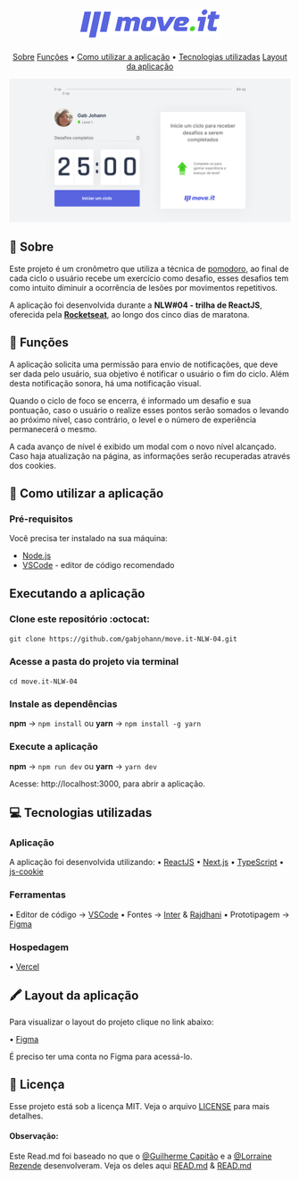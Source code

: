 <h1 align="center">
  <img src="/.github/moveit.png" />
</h1>

<p align="center">
 <a href="#--sobre">Sobre</a> 
 <a href="#--funcoes">Funções</a> •
 <a href="#--como-utilizar-a-aplicacao">Como utilizar a aplicação</a> •
 <a href="#--tecnologias-utilizadas">Tecnologias utilizadas</a> 
  <a href="#--layout">Layout da aplicação</a> 
</p>

![home](.github/homepage.png) 

## [](https://github.com/gabjohann/NLW04-move.it#--sobre):page_facing_up: Sobre

Este projeto é um cronômetro que utiliza a técnica de [pomodoro](https://pt.wikipedia.org/wiki/T%C3%A9cnica_pomodoro), ao final de cada ciclo o usuário recebe um exercício como desafio, esses desafios tem como intuito diminuir a ocorrência de lesões por movimentos repetitivos. 

A aplicação foi desenvolvida durante a **NLW#04 - trilha de ReactJS**, oferecida pela [**Rocketseat**](https://rocketseat.com.br/),  ao longo dos cinco dias de maratona. 


## [](https://github.com/gabjohann/NLW04-move.it#--funcoes):dart: Funções

A aplicação solicita uma permissão para envio de notificações, que deve ser dada pelo usuário, sua objetivo é notificar o usuário o fim do ciclo. 
Além desta notificação sonora, há uma notificação visual. 

Quando o ciclo de foco se encerra, é informado um desafio e sua pontuação, caso o usuário o realize esses pontos serão somados o levando ao próximo nível, caso contrário, o level e o número de experiência permanecerá o mesmo.

A cada avanço de nível é exibido um modal com o novo nível alcançado. Caso haja atualização na página, as informações serão recuperadas através dos cookies.


## [](https://github.com/gabjohann/NLW04-move.it#--como-utilizar-a-aplicacao):space_invader: Como utilizar a aplicação


### Pré-requisitos

Você precisa ter instalado na sua máquina:
* [Node.js](https://nodejs.org/en/)
* [VSCode](https://code.visualstudio.com/) - editor de código recomendado


## Executando a aplicação

### Clone este repositório :octocat:

``git clone https://github.com/gabjohann/move.it-NLW-04.git``

### Acesse a pasta do projeto via terminal

``cd move.it-NLW-04``

### Instale as dependências

**npm** -> ``npm install`` ou **yarn** -> ``npm install -g yarn``

### Execute a aplicação

**npm** -> ``npm run dev`` ou **yarn** -> ``yarn dev``


Acesse: http://localhost:3000, para abrir a aplicação.


## [](https://github.com/gabjohann/NLW04-move.it#--tecnologias-utilizadas)💻 Tecnologias utilizadas

### Aplicação

A aplicação foi desenvolvida utilizando:
• [ReactJS](https://pt-br.reactjs.org/) 
• [Next.js](https://nextjs.org/) 
• [TypeScript](https://www.typescriptlang.org/) 
• [js-cookie](https://github.com/js-cookie/js-cookie)


### Ferramentas

• Editor de código -> [VSCode](https://code.visualstudio.com/)
• Fontes -> [Inter](https://fonts.google.com/specimen/Inter) & [Rajdhani](https://fonts.google.com/specimen/Rajdhani)
• Prototipagem -> [Figma](https://www.figma.com/)


### Hospedagem

• [Vercel](https://vercel.com/)


## [](https://github.com/gabjohann/NLW04-move.it#--layout)🖍  Layout da aplicação

Para visualizar o layout do projeto clique no link abaixo:

• [Figma](https://www.figma.com/file/ge20pu3ofMOKoliUyKx1Nl/Move.it-1.0)

É preciso ter uma conta no Figma para acessá-lo.


## 📝 Licença

Esse projeto está sob a licença MIT. Veja o arquivo [LICENSE](https://github.com/gabjohann/move.it-NLW-04/blob/main/LICENSE) para mais detalhes. 


#### Observação:

Este Read.md foi baseado no que o [@Guilherme Capitão](https://github.com/guilhermecapitao) e a [@Lorraine Rezende](https://github.com/lorrainesrezende) desenvolveram. 
Veja os deles aqui [READ.md](https://github.com/guilhermecapitao/nlw-04-reactjs-moveit) & [READ.md](https://github.com/gabjohann/moveitnext/blob/master/README.md)
